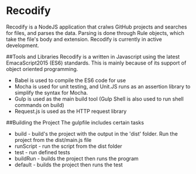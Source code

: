 # Recodify
Recodify is a NodeJS application that cralws GitHub projects and searches for files, and parses the data. Parsing is done through Rule objects, which take the file's body and extension. Recodify is currently in active development.

##Tools and Libraries
Recodify is a written in Javascript using the latest EmacaScript2015 (ES6) standards. This is mainly because of its support of object oriented programming. 

- Babel is used to compile the ES6 code for use
- Mocha is used for unit testing, and Unit.JS runs as an assertion library to simplify the syntax for Mocha. 
- Gulp is used as the main build tool (Gulp Shell is also used to run shell commands on build)
- Request.js is used as the HTTP request library

##Building the Project
The gulpfile includes certain tasks

- build - build's the project with the output in the 'dist' folder. Run the project from the dist/main.js file
- runScript - run the script from the dist folder
- test - run defined tests
- buildRun - builds the project then runs the program
- default - builds the project then runs the test
